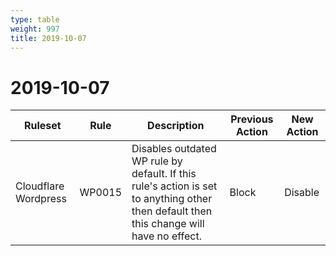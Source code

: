 ```yaml
---
type: table
weight: 997
title: 2019-10-07
---
```


# 2019-10-07

<TableWrap><table style="width: 100%">

<thead>
  <tr>
    <th>Ruleset</th>
    <th>Rule</th>
    <th>Description</th>
    <th>Previous Action</th>
    <th>New Action</th>
  </tr>
</thead>
<tbody>
  <tr>
    <td>Cloudflare Wordpress</td>
    <td>WP0015</td>
    <td>
      Disables outdated WP rule by default. If this rule's action is set to anything other then
      default then this change will have no effect.
    </td>
    <td>Block</td>
    <td>Disable</td>
  </tr>
</tbody>

</table></TableWrap>